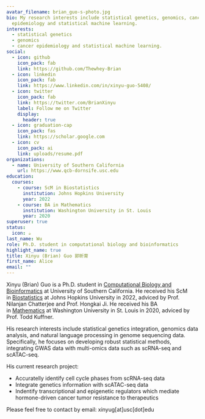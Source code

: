 ```yaml
---
avatar_filename: brian_guo-s-photo.jpg
bio: My research interests include statistical genetics, genomics, cancer
  epidemiology and statistical machine learning.
interests:
  - statistical genetics
  - genomics
  - cancer epidemiology and statistical machine learning.
social:
  - icon: github
    icon_pack: fab
    link: https://github.com/Thewhey-Brian
  - icon: linkedin
    icon_pack: fab
    link: https://www.linkedin.com/in/xinyu-guo-5408/
  - icon: twitter
    icon_pack: fab
    link: https://twitter.com/BrianXinyu
    label: Follow me on Twitter
    display:
      header: true
  - icon: graduation-cap
    icon_pack: fas
    link: https://scholar.google.com
  - icon: cv
    icon_pack: ai
    link: uploads/resume.pdf
organizations:
  - name: University of Southern California
    url: https://www.qcb-dornsife.usc.edu
education:
  courses:
    - course: ScM in Biostatistics
      institution: Johns Hopkins University
      year: 2022
    - course: BA in Mathematics
      institution: Washington University in St. Louis
      year: 2020
superuser: true
status:
  icon: ☕️
last_name: Wu
role: Ph.D. student in computational biology and bioinformatics
highlight_name: true
title: Xinyu (Brian) Guo 郭昕育
first_name: Alice
email: ""
---
```

Xinyu (Brian) Guo is a Ph.D. student in [Computational Biology and Bioinformatics](https://www.qcb-dornsife.usc.edu/) at University of Southern California. He received his ScM in [Biostatistics](https://publichealth.jhu.edu/departments/biostatistics) at Johns Hopkins University in 2022, adviced by Prof. Nilanjan Chatterjee and Prof. Hongkai Ji. He received his BA in [Mathematics](https://math.wustl.edu/) at Washington University in St. Louis in 2020, adviced by Prof. Todd Kuffner.

His research interests include statistical genetics integration, genomics data analysis, and natural language processing in genome sequencing data. Specifically, he focuses on developing robust statistical methods, integrating GWAS data with multi-omics data such as scRNA-seq and scATAC-seq.

His current research project:

* Accuratelly identify cell cycle phases from scRNA-seq data
* Integrate genetics information with scATAC-seq data
* Indentify transcriptional and epigenetic regulators which mediate hormone-driven cancer tumor resistance to therapeutics

Please feel free to contact by email: xinyug\[at]usc\[dot]edu